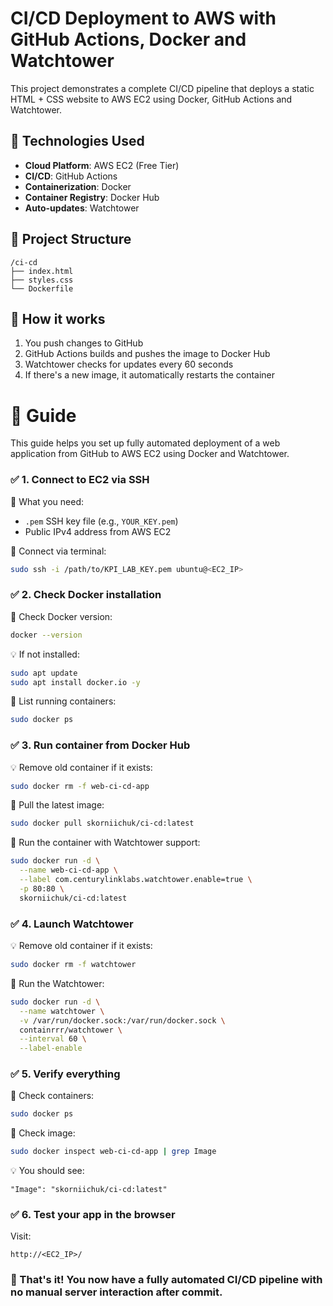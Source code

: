 
# CI/CD Deployment to AWS with GitHub Actions, Docker and Watchtower

This project demonstrates a complete CI/CD pipeline that deploys a static HTML + CSS website to AWS EC2 using Docker, GitHub Actions and Watchtower.

## 🚀 Technologies Used

- **Cloud Platform**: AWS EC2 (Free Tier)
- **CI/CD**: GitHub Actions
- **Containerization**: Docker
- **Container Registry**: Docker Hub
- **Auto-updates**: Watchtower

## 📁 Project Structure

```
/ci-cd
├── index.html
├── styles.css
└── Dockerfile
```

## 💎 How it works

1. You push changes to GitHub
2. GitHub Actions builds and pushes the image to Docker Hub
3. Watchtower checks for updates every 60 seconds
4. If there's a new image, it automatically restarts the container

# 🚀 Guide

This guide helps you set up fully automated deployment of a web application from GitHub to AWS EC2 using Docker and Watchtower.


### ✅ 1. Connect to EC2 via SSH

🔹 What you need:

- `.pem` SSH key file (e.g., `YOUR_KEY.pem`)
- Public IPv4 address from AWS EC2

🔹 Connect via terminal:

```bash
sudo ssh -i /path/to/KPI_LAB_KEY.pem ubuntu@<EC2_IP>
```

### ✅ 2. Check Docker installation

🔹 Check Docker version:

```bash
docker --version
```

💡 If not installed:

```bash
sudo apt update
sudo apt install docker.io -y
```

🔹 List running containers:

```bash
sudo docker ps
```

### ✅ 3. Run container from Docker Hub

💡 Remove old container if it exists:

```bash
sudo docker rm -f web-ci-cd-app
```

🔹 Pull the latest image:

```bash
sudo docker pull skorniichuk/ci-cd:latest
```

🔹 Run the container with Watchtower support:

```bash
sudo docker run -d \
  --name web-ci-cd-app \
  --label com.centurylinklabs.watchtower.enable=true \
  -p 80:80 \
  skorniichuk/ci-cd:latest
```

### ✅ 4. Launch Watchtower

💡 Remove old container if it exists:

```bash
sudo docker rm -f watchtower
```

🔹 Run the Watchtower:

```bash
sudo docker run -d \
  --name watchtower \
  -v /var/run/docker.sock:/var/run/docker.sock \
  containrrr/watchtower \
  --interval 60 \
  --label-enable
```

### ✅ 5. Verify everything

🔹 Check containers:

```bash
sudo docker ps
```
🔹 Check image:

```bash
sudo docker inspect web-ci-cd-app | grep Image
```

💡 You should see:

```
"Image": "skorniichuk/ci-cd:latest"
```

### ✅ 6. Test your app in the browser

Visit:

```
http://<EC2_IP>/
```

### 🎉 That's it! You now have a fully automated CI/CD pipeline with no manual server interaction after commit.
